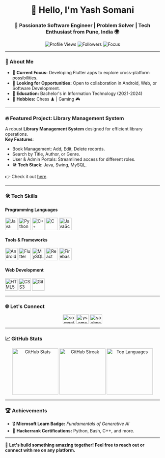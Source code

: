<!-- README.md -->
<h1 align="center">👋 Hello, I'm Yash Somani</h1>
<h3 align="center">
    🚀 Passionate Software Engineer | Problem Solver | Tech Enthusiast from Pune, India 🌍
</h3>

<p align="center">
    <img src="https://komarev.com/ghpvc/?username=yhsomani&label=Profile%20views&color=brightgreen&style=flat" alt="Profile Views" />
    <img src="https://img.shields.io/github/followers/yhsomani?label=Followers" alt="Followers" />
    <img src="https://img.shields.io/badge/Focus-Software%20Development-blue" alt="Focus" />
</p>

---

### 🌟 About Me  
- 🎯 **Current Focus:** Developing Flutter apps to explore cross-platform possibilities.  
- 💼 **Looking for Opportunities:** Open to collaboration in Android, Web, or Software Development.  
- 📜 **Education:** Bachelor's in Information Technology (2021-2024)  
- 🧩 **Hobbies:** Chess ♟️ | Gaming 🎮  

---

### 🔥 Featured Project: **Library Management System**  
A robust **Library Management System** designed for efficient library operations.  
**Key Features**:
- Book Management: Add, Edit, Delete records.  
- Search by Title, Author, or Genre.  
- User & Admin Portals: Streamlined access for different roles.  
- 🛠 **Tech Stack**: Java, Swing, MySQL.  

👉 Check it out [here](https://github.com/yhsomani/library-management-system).

---

### 🛠️ Tech Skills  

#### Programming Languages  
<div>
    <img src="https://cdn.jsdelivr.net/gh/devicons/devicon/icons/java/java-original.svg" height="40" alt="Java" />
    <img src="https://cdn.jsdelivr.net/gh/devicons/devicon/icons/python/python-original.svg" height="40" alt="Python" />
    <img src="https://cdn.jsdelivr.net/gh/devicons/devicon/icons/cplusplus/cplusplus-original.svg" height="40" alt="C++" />
    <img src="https://cdn.jsdelivr.net/gh/devicons/devicon/icons/c/c-original.svg" height="40" alt="C" />
    <img src="https://cdn.jsdelivr.net/gh/devicons/devicon/icons/javascript/javascript-original.svg" height="40" alt="JavaScript" />
</div>  

#### Tools & Frameworks  
<div>
    <img src="https://cdn.jsdelivr.net/gh/devicons/devicon/icons/android/android-original.svg" height="40" alt="Android" />
    <img src="https://cdn.jsdelivr.net/gh/devicons/devicon/icons/flutter/flutter-original.svg" height="40" alt="Flutter" />
    <img src="https://cdn.jsdelivr.net/gh/devicons/devicon/icons/mysql/mysql-original.svg" height="40" alt="MySQL" />
    <img src="https://cdn.jsdelivr.net/gh/devicons/devicon/icons/react/react-original.svg" height="40" alt="React" />
    <img src="https://www.vectorlogo.zone/logos/firebase/firebase-icon.svg" height="40" alt="Firebase" />
</div>

#### Web Development  
<div>
    <img src="https://cdn.jsdelivr.net/gh/devicons/devicon/icons/html5/html5-original.svg" height="40" alt="HTML5" />
    <img src="https://cdn.jsdelivr.net/gh/devicons/devicon/icons/css3/css3-original.svg" height="40" alt="CSS3" />
    <img src="https://cdn.jsdelivr.net/gh/devicons/devicon/icons/git/git-original.svg" height="40" alt="Git" />
</div>

---

### 🌐 Let's Connect  
<p align="center">
    <a href="https://linkedin.com/in/somaniyash" target="blank"><img align="center" src="https://raw.githubusercontent.com/rahuldkjain/github-profile-readme-generator/master/src/images/icons/Social/linked-in-alt.svg" alt="somaniyash" height="30" width="40" /></a>
    <a href="https://www.hackerrank.com/ysomani07" target="blank"><img align="center" src="https://raw.githubusercontent.com/rahuldkjain/github-profile-readme-generator/master/src/images/icons/Social/hackerrank.svg" alt="ysomani07" height="30"  width="40" /></a>
    <a href="https://www.leetcode.com/yashsomani_dev" target="blank"><img align="center" src="https://raw.githubusercontent.com/rahuldkjain/github-profile-readme-generator/master/src/images/icons/Social/leet-code.svg" alt="yashsomani_dev" height="30"  width="40"  /></a>
</p>

---

### 📈 GitHub Stats  
<p align="center">
    <img src="https://github-readme-stats.vercel.app/api?username=yhsomani&show_icons=true&theme=radical" height="150" alt="GitHub Stats" />
    <img src="https://github-readme-streak-stats.herokuapp.com/?user=yhsomani&theme=radical" height="150" alt="GitHub Streak" />
    <img src="https://github-readme-stats.vercel.app/api/top-langs/?username=yhsomani&layout=compact&theme=radical" height="150" alt="Top Languages" />
</p>

---

### 🏆 Achievements  
- 🎖️ **Microsoft Learn Badge:** *Fundamentals of Generative AI*  
- 🥇 **Hackerrank Certifications:** Python, Bash, C++, and more.  

---

🎯 **Let's build something amazing together! Feel free to reach out or connect with me on any platform.**

